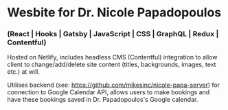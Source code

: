 # Wesbite for Dr. Nicole Papadopoulos
### (React | Hooks | Gatsby | JavaScript | CSS | GraphQL | Redux | Contentful)

Hosted on Netlify, includes headless CMS (Contentful) integration to allow client to change/add/delete site content (titles, backgrounds, images, text etc.) at will.

Utilises backend (see: https://github.com/mikesinc/nicole-papa-server) for connection to Google Calendar API, allows users to make bookings and have these bookings saved in Dr. Papadopoulos's Google calendar.
